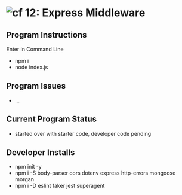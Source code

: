 ![cf](https://i.imgur.com/7v5ASc8.png) 12: Express Middleware
======

## Program Instructions
Enter in Command Line
* npm i
* node index.js


## Program Issues
* ...


## Current Program Status
* started over with starter code, developer code pending


## Developer Installs
* npm init -y
* npm i -S body-parser cors dotenv express http-errors mongoose morgan
* npm i -D eslint faker jest superagent 

